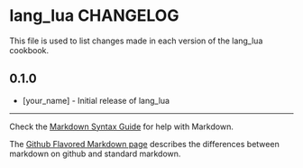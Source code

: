 lang_lua CHANGELOG
==================

This file is used to list changes made in each version of the lang_lua cookbook.

0.1.0
-----
- [your_name] - Initial release of lang_lua

- - -
Check the [Markdown Syntax Guide](http://daringfireball.net/projects/markdown/syntax) for help with Markdown.

The [Github Flavored Markdown page](http://github.github.com/github-flavored-markdown/) describes the differences between markdown on github and standard markdown.
